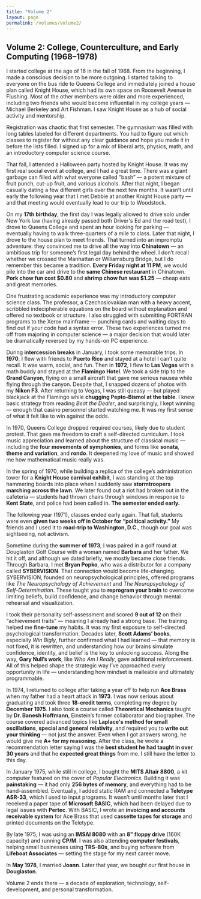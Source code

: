 ```yaml
---
title: "Volume 2"
layout: page
permalink: /volumes/volume2/
---
```


## Volume 2: College, Counterculture, and Early Computing (1968–1978)

I started college at the age of 16 in the fall of 1968. From the beginning, I made a conscious decision to be more outgoing. I started talking to everyone on the bus ride to Queens College and immediately joined a house plan called Knight House, which had its own space on Roosevelt Avenue in Flushing. Most of the other members were older and more experienced, including two friends who would become influential in my college years — Michael Berkeley and Art Fishman. I saw Knight House as a hub of social activity and mentorship.

Registration was chaotic that first semester. The gymnasium was filled with long tables labeled for different departments. You had to figure out which classes to register for without any clear guidance and hope you made it in before the lists filled. I signed up for a mix of liberal arts, physics, math, and an introductory computer science course.

That fall, I attended a Halloween party hosted by Knight House. It was my first real social event at college, and I had a great time. There was a giant garbage can filled with what everyone called “bash” — a potent mixture of fruit punch, cut-up fruit, and various alcohols. After that night, I began casually dating a few different girls over the next few months. It wasn’t until early the following year that I met Debbie at another Knight House party — and that meeting would eventually lead to our trip to Woodstock.

On my **17th birthday**, the first day I was legally allowed to drive solo under New York law (having already passed both Driver's Ed and the road test), I drove to Queens College and spent an hour looking for parking — eventually having to walk three-quarters of a mile to class. Later that night, I drove to the house plan to meet friends. That turned into an impromptu adventure: they convinced me to drive all the way into **Chinatown** — an ambitious trip for someone’s first legal day behind the wheel. I don’t recall whether we crossed the Manhattan or Williamsburg Bridge, but I do remember this became a tradition. **Every Friday night at 11 PM**, we would pile into the car and drive to the **same Chinese restaurant** in Chinatown. **Pork chow fun cost $0.80** and **shrimp chow fun was $1.25** — cheap eats and great memories.

One frustrating academic experience was my introductory computer science class. The professor, a Czechoslovakian man with a heavy accent, scribbled indecipherable equations on the board without explanation and offered no textbook or structure. I also struggled with submitting FORTRAN programs to the Xerox mainframe — punching cards and waiting days to find out if your code had a syntax error. These two experiences turned me off from majoring in computer science — a major decision that would later be dramatically reversed by my hands-on PC experience.

During **intercession breaks** in January, I took some memorable trips. In **1970**, I flew with friends to **Puerto Rico** and stayed at a hotel I can’t quite recall. It was warm, social, and fun. Then in **1972**, I flew to **Las Vegas** with a math buddy and stayed at the **Flamingo Hotel**. We took a side trip to the **Grand Canyon**, flying on a small aircraft that gave me serious nausea while flying through the canyon. Despite that, I snapped dozens of photos with my **Nikon F3**. After returning to Vegas, I was still queasy — but played blackjack at the Flamingo while **chugging Pepto-Bismol at the table**. I knew basic strategy from reading *Beat the Dealer*, and surprisingly, I kept winning — enough that casino personnel started watching me. It was my first sense of what it felt like to win against the odds.

In 1970, Queens College dropped required courses, likely due to student protest. That gave me freedom to craft a self-directed curriculum. I took music appreciation and learned about the structure of classical music — including the **four movements of symphonies**, and forms like **sonata**, **theme and variation**, and **rondo**. It deepened my love of music and showed me how mathematical music really was.

In the spring of 1970, while building a replica of the college’s administration tower for a **Knight House carnival exhibit**, I was standing at the top hammering boards into place when I suddenly saw **stormtroopers marching across the lawn**. We later found out a riot had broken out in the cafeteria — students had thrown chairs through windows in response to **Kent State**, and police had been called in. **The semester ended early.**

The following year (1971), classes ended early again. That fall, students were even **given two weeks off in October for “political activity.”** My friends and I used it to **road-trip to Washington, D.C.**, though our goal was sightseeing, not activism.

Sometime during the **summer of 1973**, I was paired in a golf round at Douglaston Golf Course with a woman named **Barbara** and her father. We hit it off, and although we dated briefly, we mostly became close friends. Through Barbara, I met **Bryan Popko**, who was a distributor for a company called **SYBERVISION**. That connection would become life-changing. SYBERVISION, founded on neuropsychological principles, offered programs like *The Neuropsychology of Achievement* and *The Neuropsychology of Self-Determination*. These taught you to **reprogram your brain** to overcome limiting beliefs, build confidence, and change behavior through mental rehearsal and visualization. 

I took their personality self-assessment and scored **9 out of 12** on their “achievement traits” — meaning I already had a strong base. The training helped me **fine-tune** my habits. It was my first exposure to self-directed psychological transformation. Decades later, **Scott Adams’ books**, especially *Win Bigly*, further confirmed what I had learned — that memory is not fixed, it is rewritten, and understanding how our brains simulate confidence, identity, and belief is the key to unlocking success. Along the way, **Gary Null’s work**, like *Who Am I Really*, gave additional reinforcement. All of this helped shape the strategic way I’ve approached every opportunity in life — understanding how mindset is malleable and ultimately programmable.

In 1974, I returned to college after taking a year off to help run **Ace Brass** when my father had a heart attack in **1973**. I was now serious about graduating and took three **18-credit terms**, completing my degree by **December 1975**. I also took a course called **Theoretical Mechanics** taught by **Dr. Banesh Hoffmann**, Einstein’s former collaborator and biographer. The course covered advanced topics like **Laplace's method for small oscillations**, **special and general relativity**, and required you to **write out your thinking** — not just the answer. Even when I got answers wrong, he would give me **A+ for my reasoning**. After the class, he wrote a recommendation letter saying I was the **best student he had taught in over 30 years** and that he **expected great things** from me. I still have the letter to this day.

In January 1975, while still in college, I bought the **MITS Altair 8800**, a kit computer featured on the cover of *Popular Electronics*. Building it was **painstaking** — it had only **256 bytes of memory**, and everything had to be hand-assembled. Eventually, I added static RAM and connected a **Teletype ASR-33**, which I used to input programs. It wasn’t until months later that I received a paper tape of **Microsoft BASIC**, which had been delayed due to legal issues with **Pertec**. With BASIC, I wrote an **invoicing and accounts receivable system** for Ace Brass that used **cassette tapes for storage** and printed documents on the Teletype. 

By late 1975, I was using an **IMSAI 8080** with an **8" floppy drive** (160K capacity) and running **CP/M**. I was also attending **computer festivals**, helping small businesses using **TRS-80s**, and buying software from **Lifeboat Associates** — setting the stage for my next career move.

In **May 1978**, I married **Joann**. Later that year, we bought our first house in **Douglaston**.

Volume 2 ends there — a decade of exploration, technology, self-development, and personal transformation.